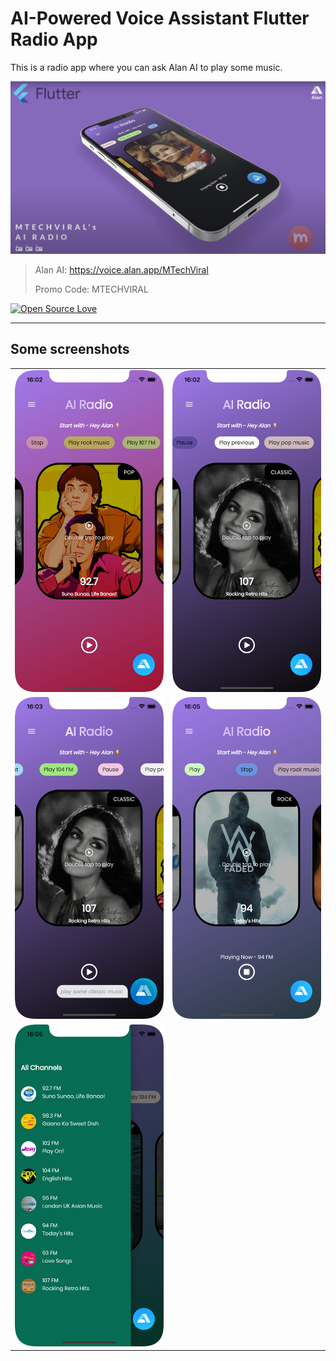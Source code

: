 # AI-Powered Voice Assistant Flutter Radio App

This is a radio app where you can ask Alan AI to play some music.

<p align="center">
    <img src="ss/ai_cover.png"  width="800" alt="Alan AI Radio App">
</p>

> Alan AI: https://voice.alan.app/MTechViral
>
> Promo Code: MTECHVIRAL

[![Open Source Love](https://badges.frapsoft.com/os/v1/open-source.svg?v=102)](https://opensource.org/licenses/Apache-2.0)

---

## Some screenshots

|                                      |                                      |
| ------------------------------------ | ------------------------------------ |
| <img src="ss/ai1.png"  width="300"/> | <img src="ss/ai2.png"  width="300"/> |
| <img src="ss/ai3.png" width="300"/>  | <img src="ss/ai4.png" width="300"/>  |
| <img src="ss/ai5.png" width="300"/>  |
